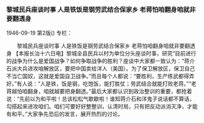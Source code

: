 ### 黎城民兵座谈时事  人是铁饭是钢劳武结合保家乡  老蒋怕咱翻身咱就非要翻透身

1946-09-19
第2版()
专栏：

　　黎城民兵座谈时事
    人是铁饭是钢劳武结合保家乡
    老蒋怕咱翻身咱就非要翻透身
    【本报长治十六日电】黎城全县民兵以村为单位分头座谈时事，研究“目前进行的战争为什么是爱国战争？如何争取战争的胜利？座谈中大家都一致认为：“蒋介石派大兵进攻咱解放区，要把中国卖给洋人（美国）。为了保卫解放区，保卫自己不当亡国奴，这就是爱国自卫战争。”而且每个人都说：“要胜利，生产练武都得弄好。”有人说：“人是铁，饭是钢，吃饱饭，能打胜仗；劳武结合就能打败老蒋。”“老蒋越怕咱翻身，咱就越要把身翻透。”最后大家都认识到政治整训的重要，都抢着说：“先前以为和平啦！总该松松气歇歇啦！谁知蒋介石和洋鬼子说话都不算话，勾搭起来进攻咱们。咱们可要好好整整训，认清时局，只有把反动派消灭净，才能有和平。”大家争先恐后的发言，展开热烈的讨论。
